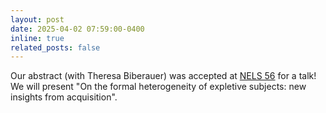 ```yaml
---
layout: post
date: 2025-04-02 07:59:00-0400
inline: true
related_posts: false
---
```


Our abstract (with Theresa Biberauer) was accepted at [NELS 56](https://wp.nyu.edu/artsampscience-nels56/) for a talk! We will present "On the formal heterogeneity of expletive subjects: new insights from acquisition".
